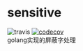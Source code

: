 # sensitive
![travis](https://travis-ci.org/refine1017/sensitive_go.svg?branch=master)
[![codecov](https://codecov.io/gh/refine1017/sensitive_go/branch/master/graph/badge.svg)](https://codecov.io/gh/refine1017/sensitive_go)   
golang实现的屏蔽字处理
